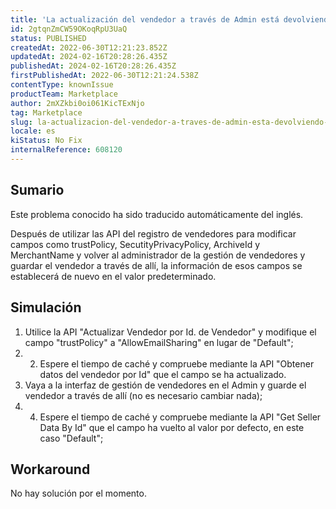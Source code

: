 ```yaml
---
title: 'La actualización del vendedor a través de Admin está devolviendo algunos campos al valor por defecto después de cambiarlo a través de la API'
id: 2gtqnZmCW59OKoqRpU3UaQ
status: PUBLISHED
createdAt: 2022-06-30T12:21:23.852Z
updatedAt: 2024-02-16T20:28:26.435Z
publishedAt: 2024-02-16T20:28:26.435Z
firstPublishedAt: 2022-06-30T12:21:24.538Z
contentType: knownIssue
productTeam: Marketplace
author: 2mXZkbi0oi061KicTExNjo
tag: Marketplace
slug: la-actualizacion-del-vendedor-a-traves-de-admin-esta-devolviendo-algunos-campos-al-valor-por-defecto-despues-de-cambiarlo-a-traves-de-la-api
locale: es
kiStatus: No Fix
internalReference: 608120
---
```


## Sumario

<div class="alert alert-info">
  <p>Este problema conocido ha sido traducido automáticamente del inglés.</p>
</div>



Después de utilizar las API del registro de vendedores para modificar campos como trustPolicy, SecutityPrivacyPolicy, ArchiveId y MerchantName y volver al administrador de la gestión de vendedores y guardar el vendedor a través de allí, la información de esos campos se establecerá de nuevo en el valor predeterminado.



## Simulación



1. Utilice la API "Actualizar Vendedor por Id. de Vendedor" y modifique el campo "trustPolicy" a "AllowEmailSharing" en lugar de "Default";
2. 2. Espere el tiempo de caché y compruebe mediante la API "Obtener datos del vendedor por Id" que el campo se ha actualizado.
3. Vaya a la interfaz de gestión de vendedores en el Admin y guarde el vendedor a través de allí (no es necesario cambiar nada);
4. 4. Espere el tiempo de caché y compruebe mediante la API "Get Seller Data By Id" que el campo ha vuelto al valor por defecto, en este caso "Default";



## Workaround


No hay solución por el momento.

